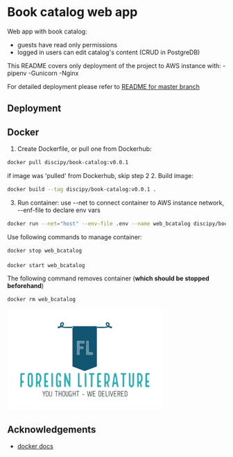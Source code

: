# Book catalog web app

Web app with book catalog:
- guests have read only permissions
- logged in users can edit catalog's content (CRUD in PostgreDB)

This README covers only deployment of the project to AWS instance with:
-pipenv
-Gunicorn
-Nginx

For detailed deployment please refer to [README for master branch](https://github.com/diSciPy/Book_catalog#readme)

## Deployment
## Docker
1. Create Dockerfile, or pull one from Dockerhub:
```bash
docker pull discipy/book-catalog:v0.0.1
```
if image was 'pulled' from Dockerhub, skip step 2
2. Build image:
```bash
docker build --tag discipy/book-catalog:v0.0.1 .
```
3. Run container: use --net to connect container to AWS instance network, --enf-file to declare env vars
```bash
docker run --net="host" --env-file .env --name web_bcatalog discipy/book-catalog:v0.0.1
```
Use following commands to manage container:
```bash
docker stop web_bcatalog

docker start web_bcatalog
```

The following command removes container (**which should be stopped beforehand**)
```bash
docker rm web_bcatalog
```



![Logo](./app/static/logo-fl.png)


## Acknowledgements

 - [docker docs](https://docs.docker.com/)

